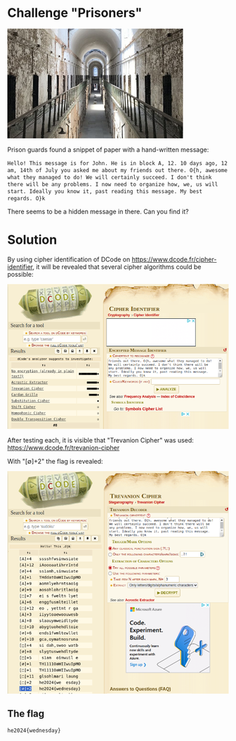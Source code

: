 # Challenge "Prisoners"
<img src="banner.jpg" width="400px" alt="Banner Image" />

Prison guards found a snippet of paper with a hand-written message:


    Hello! This message is for John. He is in block A, 12. 10 days ago, 12 am, 14th of July you asked me about my friends out there. O{h, awesome what they managed to do! We will certainly succeed. I don't think there will be any problems. I now need to organize how, we, us will start. Ideally you know it, past reading this message. My best regards. O}k

There seems to be a hidden message in there. Can you find it?


# Solution
By using cipher identification of DCode on https://www.dcode.fr/cipher-identifier, it will be revealed that several cipher algorithms could be possible:

![Cipher identification](cipher_identification.png)

After testing each, it is visible that "Trevanion Cipher" was used: https://www.dcode.fr/trevanion-cipher

With "[∅]+2" the flag is revealed:

![Flag](flag.png)


## The flag
    he2024{wednesday}
